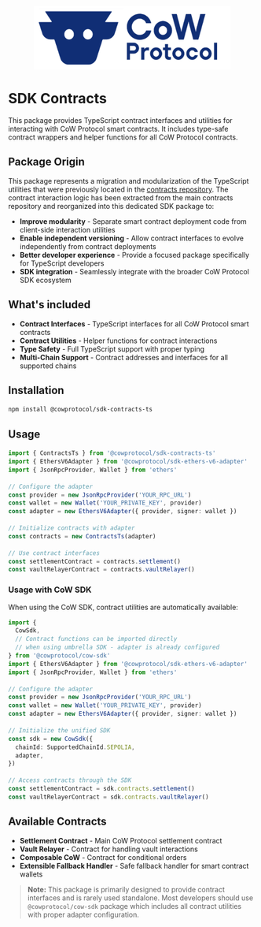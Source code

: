 <p align="center">
  <img width="400" src="https://github.com/cowprotocol/cow-sdk/raw/main/docs/images/CoW.png" />
</p>

# SDK Contracts

This package provides TypeScript contract interfaces and utilities for interacting with CoW Protocol smart contracts. It includes type-safe contract wrappers and helper functions for all CoW Protocol contracts.

## Package Origin

This package represents a migration and modularization of the TypeScript utilities that were previously located in the [contracts repository](https://github.com/cowprotocol/contracts/tree/main/src/ts). The contract interaction logic has been extracted from the main contracts repository and reorganized into this dedicated SDK package to:

- **Improve modularity** - Separate smart contract deployment code from client-side interaction utilities
- **Enable independent versioning** - Allow contract interfaces to evolve independently from contract deployments
- **Better developer experience** - Provide a focused package specifically for TypeScript developers
- **SDK integration** - Seamlessly integrate with the broader CoW Protocol SDK ecosystem

## What's included

- **Contract Interfaces** - TypeScript interfaces for all CoW Protocol smart contracts
- **Contract Utilities** - Helper functions for contract interactions
- **Type Safety** - Full TypeScript support with proper typing
- **Multi-Chain Support** - Contract addresses and interfaces for all supported chains

## Installation

```bash
npm install @cowprotocol/sdk-contracts-ts
```

## Usage

```typescript
import { ContractsTs } from '@cowprotocol/sdk-contracts-ts'
import { EthersV6Adapter } from '@cowprotocol/sdk-ethers-v6-adapter'
import { JsonRpcProvider, Wallet } from 'ethers'

// Configure the adapter
const provider = new JsonRpcProvider('YOUR_RPC_URL')
const wallet = new Wallet('YOUR_PRIVATE_KEY', provider)
const adapter = new EthersV6Adapter({ provider, signer: wallet })

// Initialize contracts with adapter
const contracts = new ContractsTs(adapter)

// Use contract interfaces
const settlementContract = contracts.settlement()
const vaultRelayerContract = contracts.vaultRelayer()
```

### Usage with CoW SDK

When using the CoW SDK, contract utilities are automatically available:

```typescript
import {
  CowSdk,
  // Contract functions can be imported directly
  // when using umbrella SDK - adapter is already configured
} from '@cowprotocol/cow-sdk'
import { EthersV6Adapter } from '@cowprotocol/sdk-ethers-v6-adapter'
import { JsonRpcProvider, Wallet } from 'ethers'

// Configure the adapter
const provider = new JsonRpcProvider('YOUR_RPC_URL')
const wallet = new Wallet('YOUR_PRIVATE_KEY', provider)
const adapter = new EthersV6Adapter({ provider, signer: wallet })

// Initialize the unified SDK
const sdk = new CowSdk({
  chainId: SupportedChainId.SEPOLIA,
  adapter,
})

// Access contracts through the SDK
const settlementContract = sdk.contracts.settlement()
const vaultRelayerContract = sdk.contracts.vaultRelayer()
```

## Available Contracts

- **Settlement Contract** - Main CoW Protocol settlement contract
- **Vault Relayer** - Contract for handling vault interactions
- **Composable CoW** - Contract for conditional orders
- **Extensible Fallback Handler** - Safe fallback handler for smart contract wallets

> **Note:** This package is primarily designed to provide contract interfaces and is rarely used standalone. Most developers should use `@cowprotocol/cow-sdk` package which includes all contract utilities with proper adapter configuration.
